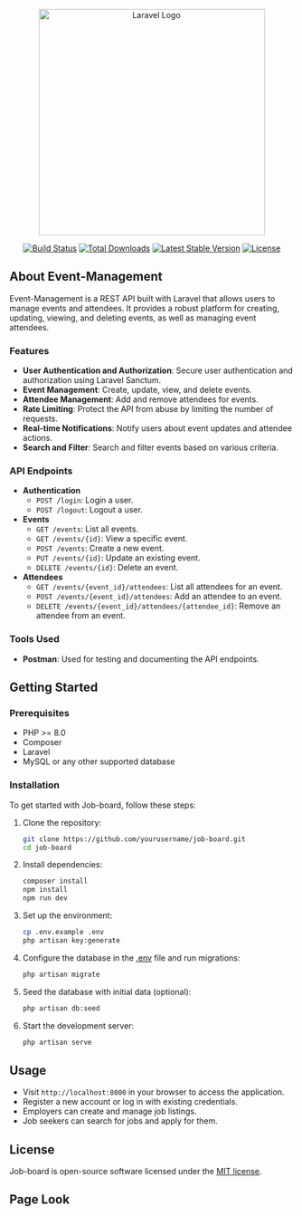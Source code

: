 <p align="center"><a href="https://laravel.com" target="_blank"><img src="https://raw.githubusercontent.com/laravel/art/master/logo-lockup/5%20SVG/2%20CMYK/1%20Full%20Color/laravel-logolockup-cmyk-red.svg" width="400" alt="Laravel Logo"></a></p>

<p align="center">
<a href="https://github.com/laravel/framework/actions"><img src="https://github.com/laravel/framework/workflows/tests/badge.svg" alt="Build Status"></a>
<a href="https://packagist.org/packages/laravel/framework"><img src="https://img.shields.io/packagist/dt/laravel/framework" alt="Total Downloads"></a>
<a href="https://packagist.org/packages/laravel/framework"><img src="https://img.shields.io/packagist/v/laravel/framework" alt="Latest Stable Version"></a>
<a href="https://packagist.org/packages/laravel/framework"><img src="https://img.shields.io/packagist/l/laravel/framework" alt="License"></a>
</p>

## About Event-Management

Event-Management is a REST API built with Laravel that allows users to manage events and attendees. It provides a robust platform for creating, updating, viewing, and deleting events, as well as managing event attendees.

### Features

- **User Authentication and Authorization**: Secure user authentication and authorization using Laravel Sanctum.
- **Event Management**: Create, update, view, and delete events.
- **Attendee Management**: Add and remove attendees for events.
- **Rate Limiting**: Protect the API from abuse by limiting the number of requests.
- **Real-time Notifications**: Notify users about event updates and attendee actions.
- **Search and Filter**: Search and filter events based on various criteria.

### API Endpoints

- **Authentication**
  - `POST /login`: Login a user.
  - `POST /logout`: Logout a user.
- **Events**
  - `GET /events`: List all events.
  - `GET /events/{id}`: View a specific event.
  - `POST /events`: Create a new event.
  - `PUT /events/{id}`: Update an existing event.
  - `DELETE /events/{id}`: Delete an event.
- **Attendees**
  - `GET /events/{event_id}/attendees`: List all attendees for an event.
  - `POST /events/{event_id}/attendees`: Add an attendee to an event.
  - `DELETE /events/{event_id}/attendees/{attendee_id}`: Remove an attendee from an event.

### Tools Used

- **Postman**: Used for testing and documenting the API endpoints.

## Getting Started

### Prerequisites

- PHP >= 8.0
- Composer
- Laravel
- MySQL or any other supported database

### Installation

To get started with Job-board, follow these steps:

1. Clone the repository:
    ```sh
    git clone https://github.com/yourusername/job-board.git
    cd job-board
    ```

2. Install dependencies:
    ```sh
    composer install
    npm install
    npm run dev
    ```

3. Set up the environment:
    ```sh
    cp .env.example .env
    php artisan key:generate
    ```

4. Configure the database in the [.env](http://_vscodecontentref_/0) file and run migrations:
    ```sh
    php artisan migrate
    ```

5. Seed the database with initial data (optional):
    ```sh
    php artisan db:seed
    ```

6. Start the development server:
    ```sh
    php artisan serve
    ```

## Usage

- Visit `http://localhost:8000` in your browser to access the application.
- Register a new account or log in with existing credentials.
- Employers can create and manage job listings.
- Job seekers can search for jobs and apply for them.

## License

Job-board is open-source software licensed under the [MIT license](https://opensource.org/licenses/MIT).

## Page Look
